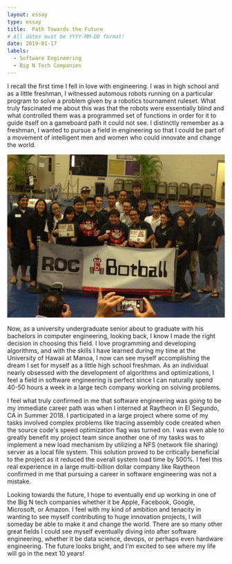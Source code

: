 ```yaml
---
layout: essay
type: essay
title:  Path Towards the Future
# All dates must be YYYY-MM-DD format!
date: 2019-01-17
labels:
  - Software Engineering
  - Big N Tech Companies
---
```


I recall the first time I fell in love with engineering. I was in high school and as a little freshman, I witnessed automous robots running on a particular program to solve a problem given by a robotics tournament ruleset. What truly fascinated me about this was that the robots were essentially blind and what controlled them was a programmed set of functions in order for it to guide itself on a gameboard path it could not see. I distinctly remember as a freshman, I wanted to pursue a field in engineering so that I could be part of a movement of intelligent men and women who could innovate and change the world. 

<img class="ui image" src="../images/IMG_0824.JPG">

Now, as a university undergraduate senior about to graduate with his bachelors in computer engineering, looking back, I know I made the right decision in choosing this field. I love programming and developing algorithms, and with the skills I have learned during my time at the University of Hawaii at Manoa, I now can see myself accomplishing the dream I set for myself as a little high school freshman. As an individual nearly obsessed with the development of algorithms and optimizations, I feel a field in software engineering is perfect since I can naturally spend 40-50 hours a week in a large tech company working on solving problems. 

I feel what truly confirmed in me that software engineering was going to be my immediate career path was when I interned at Raytheon in El Segundo, CA in Summer 2018. I participated in a large project where some of my tasks involved complex problems like tracing assembly code created when the source code's speed optimization flag was turned on. I was even able to greatly benefit my project team since another one of my tasks was to implement a new load mechanism by utilizing a NFS (network file sharing) server as a local file system. This solution proved to be critically beneficial to the project as it reduced the overall system load time by 500%. I feel this real experience in a large multi-billion dollar company like Raytheon confirmed in me that pursuing a career in software engineering was not a mistake. 

Looking towards the future, I hope to eventually end up working in one of the Big N tech companies whether it be Apple, Facebook, Google, Microsoft, or Amazon. I feel with my kind of ambition and tenacity in wanting to see myself contributing to huge innovation projects, I will someday be able to make it and change the world. There are so many other great fields I could see myself eventually diving into after software engineering, whether it be data science, devops, or perhaps even hardware engineering. The future looks bright, and I'm excited to see where my life will go in the next 10 years! 
